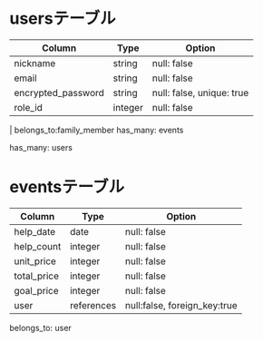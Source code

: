 # usersテーブル
| Column               | Type       | Option                       |
|----------------------|------------|------------------------------|
| nickname             | string     | null: false                  |
| email                | string     | null: false                  |
| encrypted_password   | string     | null: false, unique: true    |
| role_id              | integer    | null: false                  |
|
belongs_to:family_member
has_many: events

<!-- # familyMembersテーブル
| Column               | Type       | Option      |
|----------------------|------------|-------------|
| falmily_name         | string     | null:false  |
| user                 | references | null:false, foreign_key:true |
 -->

has_many: users

# eventsテーブル
| Column               | Type       | Option                       |
|----------------------|------------|------------------------------|
| help_date            | date       | null: false                  |
| help_count           | integer    | null: false                  |
| unit_price           | integer    | null: false                  |
| total_price          | integer    | null: false                  |
| goal_price           | integer    | null: false                  |
| user                 | references | null:false, foreign_key:true |

belongs_to: user







